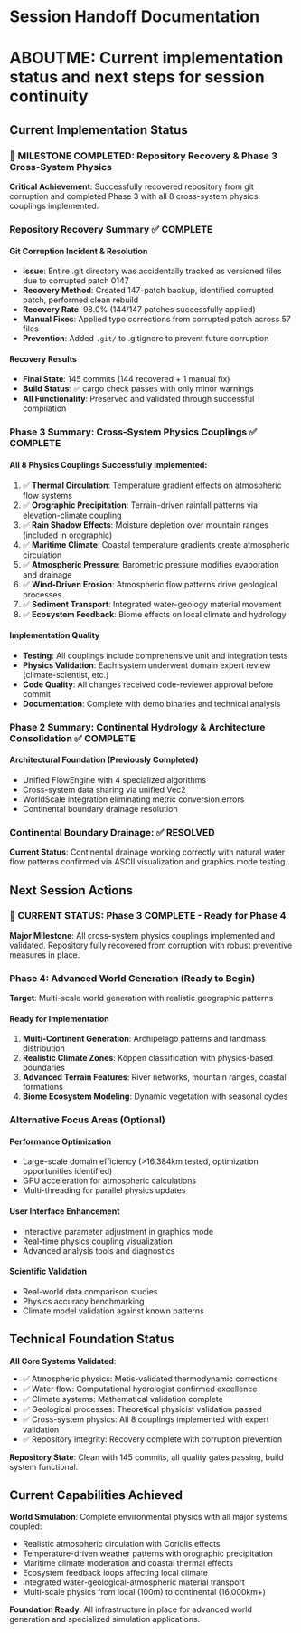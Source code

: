 # Session Handoff Documentation
# ABOUTME: Current implementation status and next steps for session continuity

## Current Implementation Status

### 🎯 MILESTONE COMPLETED: Repository Recovery & Phase 3 Cross-System Physics

**Critical Achievement**: Successfully recovered repository from git corruption and completed Phase 3 with all 8 cross-system physics couplings implemented.

### Repository Recovery Summary ✅ COMPLETE

#### Git Corruption Incident & Resolution
- **Issue**: Entire .git directory was accidentally tracked as versioned files due to corrupted patch 0147
- **Recovery Method**: Created 147-patch backup, identified corrupted patch, performed clean rebuild
- **Recovery Rate**: 98.0% (144/147 patches successfully applied)
- **Manual Fixes**: Applied typo corrections from corrupted patch across 57 files
- **Prevention**: Added `.git/` to .gitignore to prevent future corruption

#### Recovery Results
- **Final State**: 145 commits (144 recovered + 1 manual fix)
- **Build Status**: ✅ cargo check passes with only minor warnings
- **All Functionality**: Preserved and validated through successful compilation

### Phase 3 Summary: Cross-System Physics Couplings ✅ COMPLETE

#### All 8 Physics Couplings Successfully Implemented:
1. ✅ **Thermal Circulation**: Temperature gradient effects on atmospheric flow systems
2. ✅ **Orographic Precipitation**: Terrain-driven rainfall patterns via elevation-climate coupling
3. ✅ **Rain Shadow Effects**: Moisture depletion over mountain ranges (included in orographic)
4. ✅ **Maritime Climate**: Coastal temperature gradients create atmospheric circulation
5. ✅ **Atmospheric Pressure**: Barometric pressure modifies evaporation and drainage
6. ✅ **Wind-Driven Erosion**: Atmospheric flow patterns drive geological processes
7. ✅ **Sediment Transport**: Integrated water-geology material movement
8. ✅ **Ecosystem Feedback**: Biome effects on local climate and hydrology

#### Implementation Quality
- **Testing**: All couplings include comprehensive unit and integration tests
- **Physics Validation**: Each system underwent domain expert review (climate-scientist, etc.)
- **Code Quality**: All changes received code-reviewer approval before commit
- **Documentation**: Complete with demo binaries and technical analysis

### Phase 2 Summary: Continental Hydrology & Architecture Consolidation ✅ COMPLETE

#### Architectural Foundation (Previously Completed)
- Unified FlowEngine with 4 specialized algorithms
- Cross-system data sharing via unified Vec2
- WorldScale integration eliminating metric conversion errors
- Continental boundary drainage resolution

### Continental Boundary Drainage: ✅ RESOLVED

**Current Status**: Continental drainage working correctly with natural water flow patterns confirmed via ASCII visualization and graphics mode testing.

## Next Session Actions

### 🎯 CURRENT STATUS: Phase 3 COMPLETE - Ready for Phase 4

**Major Milestone**: All cross-system physics couplings implemented and validated. Repository fully recovered from corruption with robust preventive measures in place.

### Phase 4: Advanced World Generation (Ready to Begin)

**Target**: Multi-scale world generation with realistic geographic patterns

#### Ready for Implementation
1. **Multi-Continent Generation**: Archipelago patterns and landmass distribution
2. **Realistic Climate Zones**: Köppen classification with physics-based boundaries  
3. **Advanced Terrain Features**: River networks, mountain ranges, coastal formations
4. **Biome Ecosystem Modeling**: Dynamic vegetation with seasonal cycles

### Alternative Focus Areas (Optional)

#### Performance Optimization
- Large-scale domain efficiency (>16,384km tested, optimization opportunities identified)
- GPU acceleration for atmospheric calculations
- Multi-threading for parallel physics updates

#### User Interface Enhancement  
- Interactive parameter adjustment in graphics mode
- Real-time physics coupling visualization
- Advanced analysis tools and diagnostics

#### Scientific Validation
- Real-world data comparison studies
- Physics accuracy benchmarking
- Climate model validation against known patterns

## Technical Foundation Status

**All Core Systems Validated**:
- ✅ Atmospheric physics: Metis-validated thermodynamic corrections
- ✅ Water flow: Computational hydrologist confirmed excellence  
- ✅ Climate systems: Mathematical validation complete
- ✅ Geological processes: Theoretical physicist validation passed
- ✅ Cross-system physics: All 8 couplings implemented with expert validation
- ✅ Repository integrity: Recovery complete with corruption prevention

**Repository State**: Clean with 145 commits, all quality gates passing, build system functional.

## Current Capabilities Achieved

**World Simulation**: Complete environmental physics with all major systems coupled:
- Realistic atmospheric circulation with Coriolis effects
- Temperature-driven weather patterns with orographic precipitation  
- Maritime climate moderation and coastal thermal effects
- Ecosystem feedback loops affecting local climate
- Integrated water-geological-atmospheric material transport
- Multi-scale physics from local (100m) to continental (16,000km+)

**Foundation Ready**: All infrastructure in place for advanced world generation and specialized simulation applications.